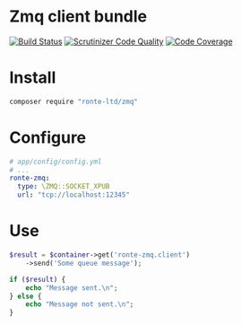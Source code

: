 Zmq client bundle
=================

[![Build Status](https://travis-ci.org/ronte-ltd/zmq.svg?branch=master)](https://travis-ci.org/ronte-ltd/zmq)
[![Scrutinizer Code Quality](https://scrutinizer-ci.com/g/ronte-ltd/SettingsBundle/badges/quality-score.png?b=master)](https://scrutinizer-ci.com/g/ronte-ltd/SettingsBundle/?branch=master)
[![Code Coverage](https://scrutinizer-ci.com/g/ronte-ltd/SettingsBundle/badges/coverage.png?b=master)](https://scrutinizer-ci.com/g/ronte-ltd/SettingsBundle/?branch=master)

# Install

``` bash
composer require "ronte-ltd/zmq"
```

# Configure

``` yaml
# app/config/config.yml
# ...
ronte-zmq:
  type: \ZMQ::SOCKET_XPUB
  url: "tcp://localhost:12345"
```

# Use

``` php
$result = $container->get('ronte-zmq.client')
    ->send('Some queue message');

if ($result) {
    echo "Message sent.\n";
} else {
    echo "Message not sent.\n";
}
```
